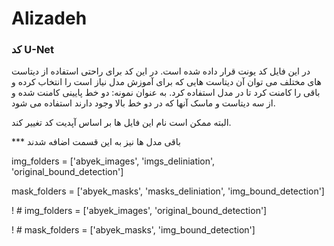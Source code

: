 # Alizadeh

### کد U-Net 
در این فایل کد  یونت قرار داده شده است. در این کد برای راحتی استفاده از دیتاست های مختلف می توان آن دیتاست هایی که برای آموزش مدل نیاز است  را انتخاب کرده و باقی را کامنت کرد تا در مدل استفاده کرد. 
به عنوان نمونه: 
دو خط پایینی کامنت شده و از سه دیتاست و ماسک آنها که در دو خط بالا وجود دارند استفاده می شود.  

البته ممکن است نام این فایل ها بر اساس آپدیت کد تغییر کند.

*** باقی مدل ها نیز به این قسمت اضافه شدند


img_folders = ['abyek_images', 'imgs_deliniation', 'original_bound_detection']

mask_folders = ['abyek_masks', 'masks_deliniation', 'img_bound_detection']

! # img_folders = ['abyek_images', 'original_bound_detection']

! # mask_folders = ['abyek_masks', 'img_bound_detection']

